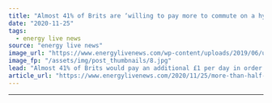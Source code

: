 ```yaml
---
title: "Almost 41% of Brits are ‘willing to pay more to commute on a hydrogen train or bus’"
date: "2020-11-25"
tags: 
  - energy live news
source: "energy live news"
image_url: "https://www.energylivenews.com/wp-content/uploads/2019/06/university-of_-birmingham-jpg_large.jpg"
image_fp: "/assets/img/post_thumbnails/8.jpg"
lead: "Almost 41% of Brits would pay an additional £1 per day in order to lower the carbon footprint of their commute, according to a new survey"
article_url: "https://www.energylivenews.com/2020/11/25/more-than-half-of-brits-are-willing-to-pay-more-to-commute-on-a-hydrogen-train-or-bus/"
---
```


---
